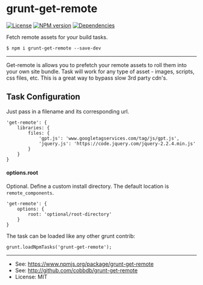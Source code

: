 # grunt-get-remote

[![License](https://img.shields.io/npm/l/grunt-get-remote.svg)](http://npmjs.com/package/grunt-get-remote)
[![NPM version](https://badge.fury.io/js/grunt-get-remote.svg)](http://badge.fury.io/js/grunt-get-remote)
[![Dependencies](https://img.shields.io/david/dev/cobbdb/grunt-get-remote.svg)](./package.json)

Fetch remote assets for your build tasks.

    $ npm i grunt-get-remote --save-dev

-------------
Get-remote is allows you to prefetch your remote assets to roll them into
your own site bundle. Task will work for any type of asset - images, scripts,
css files, etc. This is a great way to bypass slow 3rd party cdn's.

## Task Configuration
Just pass in a filename and its corresponding url.

    'get-remote': {
        libraries: {
            files: {
                'gpt.js': 'www.googletagservices.com/tag/js/gpt.js',
                'jquery.js': 'https://code.jquery.com/jquery-2.2.4.min.js'
            }
        }
    }

#### options.root
Optional. Define a custom install directory. The default location is
`remote_components`.

    'get-remote': {
        options: {
            root: 'optional/root-directory'
        }
    }

The task can be loaded like any other grunt contrib:

    grunt.loadNpmTasks('grunt-get-remote');

---------
* See: https://www.npmjs.org/package/grunt-get-remote
* See: http://github.com/cobbdb/grunt-get-remote
* License: MIT
